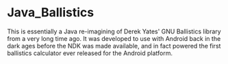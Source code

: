# Java_Ballistics

This is essentially a Java re-imagining of Derek Yates' GNU Ballistics library from a very long time ago.  It was developed to use with Android back in the dark ages before the NDK was made available, and in fact powered the first ballistics calculator ever released for the Android platform.


